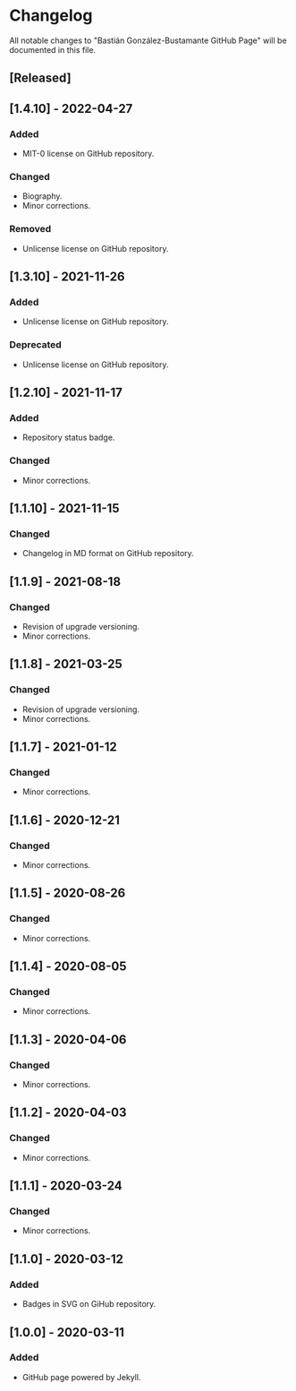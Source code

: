 # Changelog
All notable changes to "Bastián González-Bustamante GitHub Page" will be documented in this file.

## [Released]

## [1.4.10] - 2022-04-27
### Added
- MIT-0 license on GitHub repository.
### Changed
- Biography.
- Minor corrections.
### Removed
- Unlicense license on GitHub repository.

## [1.3.10] - 2021-11-26
### Added
- Unlicense license on GitHub repository.
### Deprecated
- Unlicense license on GitHub repository.

## [1.2.10] - 2021-11-17
### Added
- Repository status badge.
### Changed
- Minor corrections.

## [1.1.10] - 2021-11-15
### Changed
- Changelog in MD format on GitHub repository.

## [1.1.9] - 2021-08-18
### Changed
- Revision of upgrade versioning.
- Minor corrections.

## [1.1.8] - 2021-03-25
### Changed
- Revision of upgrade versioning.
- Minor corrections.

## [1.1.7] - 2021-01-12
### Changed
- Minor corrections.

## [1.1.6] - 2020-12-21
### Changed
- Minor corrections.

## [1.1.5] - 2020-08-26
### Changed
- Minor corrections.

## [1.1.4] - 2020-08-05
### Changed
- Minor corrections.

## [1.1.3] - 2020-04-06
### Changed
- Minor corrections.

## [1.1.2] - 2020-04-03
### Changed
- Minor corrections.

## [1.1.1] - 2020-03-24
### Changed
- Minor corrections.

## [1.1.0] - 2020-03-12
### Added
- Badges in SVG on GiHub repository.

## [1.0.0] - 2020-03-11
### Added
- GitHub page powered by Jekyll.
